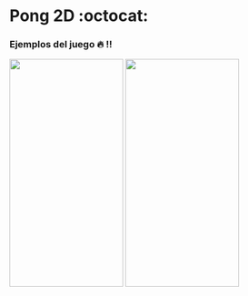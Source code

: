 # Pong 2D :octocat:

### Ejemplos del juego :fire: !!

<div class="row">
  <img src="./Documentation/video1.gif" width="200" height="400" />
  <img src="./Documentation/video2.gif" width="200" height="400" />
</div>
